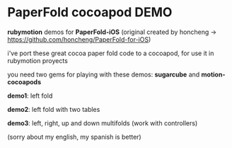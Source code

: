 # PaperFold cocoapod DEMO

**rubymotion** demos for **PaperFold-iOS** (original created by honcheng -> https://github.com/honcheng/PaperFold-for-iOS)

i've port these great cocoa paper fold code to a cocoapod, for use it in rubymotion proyects

you need two gems for playing with these demos: **sugarcube** and **motion-cocoapods**

**demo1**: left fold 

**demo2**: left fold with two tables 

**demo3**: left, right, up and down multifolds (work with controllers)

(sorry about my english, my spanish is better)